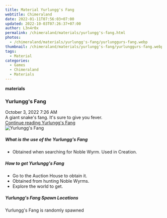 ```yaml
---
title: Material Yurlungg's Fang
webtitle: Chimeraland
date: 2022-01-11T07:56:03+07:00
updated: 2022-10-03T07:26:37+07:00
author: L3n4r0x
permalink: /chimeraland/materials/yurlungg's-fang.html
photos:
  - /chimeraland/materials/yurlungg's-fang/yurlunggurs-fang.webp
thumbnail: /chimeraland/materials/yurlungg's-fang/yurlunggurs-fang.webp
tags:
  - Material
categories:
  - Games
  - Chimeraland
  - Materials
---
```


<section id="bootstrap-wrapper">
  <link
    rel="stylesheet"
    href="https://cdn.statically.io/gh/dimaslanjaka/Web-Manajemen/40ac3225/css/bootstrap-4.5-wrapper.css"
  />
  <div
    class="row g-0 border rounded overflow-hidden flex-md-row mb-4 shadow-sm position-relative"
  >
    <div class="col p-4 d-flex flex-column position-static">
      <strong class="d-inline-block mb-2 text-success">materials</strong>
      <h3 class="mb-0">Yurlungg&#x27;s Fang</h3>
      <div class="mb-1 text-muted">October 3, 2022 7:26 AM</div>
      <div class="mb-2 border p-1">
        A giant snake&#x27;s fang. It&#x27;s sure to give you fever.
      </div>
      <a
        href="/chimeraland/materials/yurlungg&#x27;s-fang.html"
        class="stretched-link d-none"
        >Continue reading Yurlungg&#x27;s Fang</a
      >
    </div>
    <div class="col-auto d-none d-lg-block">
      <img
        src="/chimeraland/materials/yurlungg&#x27;s-fang/yurlunggurs-fang.webp"
        alt="Yurlungg&#x27;s Fang"
      />
    </div>
  </div>
  <div class="row">
    <div class="col-lg-6 col-12 mb-2">
      <div class="card">
        <div class="card-body">
          <h5 class="card-title">
            What is the use of the Yurlungg&#x27;s Fang
          </h5>
          <div class="card-text">
            <ul>
              <li>Obtained when searching for Noble Wyrm. Used in Creation.</li>
            </ul>
          </div>
        </div>
      </div>
    </div>
    <div class="col-lg-6 col-12 mb-2">
      <div class="card">
        <div class="card-body">
          <h5 class="card-title">How to get Yurlungg&#x27;s Fang</h5>
          <div class="card-text">
            <ul>
              <li>Go to the Auction House to obtain it.</li>
              <li>Obtained from hunting Noble Wyrms.</li>
              <li>Explore the world to get.</li>
            </ul>
          </div>
        </div>
      </div>
    </div>
    <div class="col-12 mb-2">
      <h5>Yurlungg&#x27;s Fang Spawn Locations</h5>
      <p>Yurlungg&#x27;s Fang is randomly spawned</p>
    </div>
  </div>
</section>